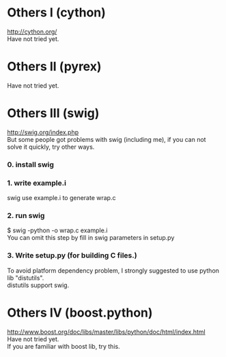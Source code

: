 # Others I (cython)  
http://cython.org/  
Have not tried yet.
# Others II (pyrex)  
Have not tried yet.
# Others III (swig)  
http://swig.org/index.php  
But some people got problems with swig (including me), if you can not solve it quickly, try other ways.  
### 0. install swig  
### 1. write example.i  
swig use example.i to generate wrap.c
### 2. run swig  
$ swig -python -o wrap.c example.i  
You can omit this step by fill in swig parameters in setup.py  
### 3. Write setup.py (for building C files.)  
To avoid platform dependency problem, I strongly suggested to use python lib "distutils".  
distutils support swig.

# Others IV (boost.python)  
http://www.boost.org/doc/libs/master/libs/python/doc/html/index.html  
Have not tried yet.  
If you are familiar with boost lib, try this.  
